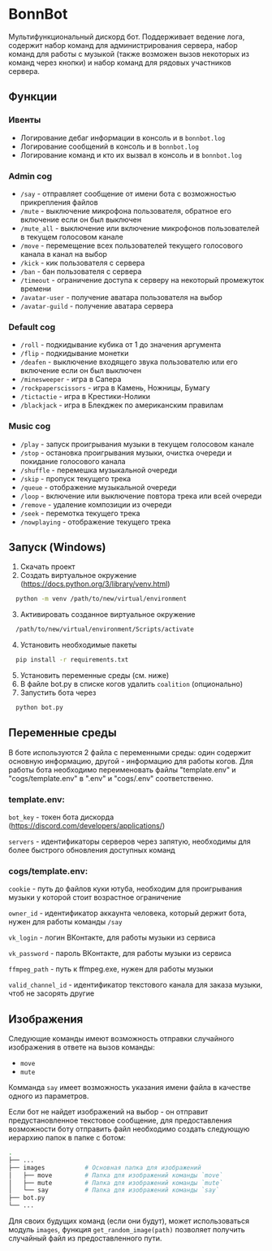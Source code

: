 
# BonnBot

Мультифункциональный дискорд бот. Поддерживает ведение лога, содержит набор команд для администрирования сервера, набор команд для работы с музыкой (также возможен вызов некоторых из команд через кнопки) и набор команд для рядовых участников сервера.


## Функции
### Ивенты

- Логирование дебаг информации в консоль и в `bonnbot.log`
- Логирование сообщений в консоль и в `bonnbot.log`
- Логирование команд и кто их вызвал в консоль и в `bonnbot.log`

### Admin cog

- `/say` - отправляет сообщение от имени бота с возможностью прикрепления файлов
- `/mute` - выключение микрофона пользователя, обратное его включение если он был выключен
- `/mute_all` - выключение или включение микрофонов пользователей в текущем голосовом канале
- `/move` - перемещение всех пользователей текущего голосового канала в канал на выбор
- `/kick` - кик пользователя с сервера
- `/ban` - бан пользователя с сервера
- `/timeout` - ограничение доступа к серверу на некоторый промежуток времени
- `/avatar-user` - получение аватара пользователя на выбор
- `/avatar-guild` - получение аватара сервера

### Default cog

- `/roll` - подкидывание кубика от 1 до значения аргумента
- `/flip` - подкидывание монетки
- `/deafen` - выключение входящего звука пользователю или его включение если он был выключен
- `/minesweeper` - игра в Сапера
- `/rockpaperscissors` - игра в Камень, Ножницы, Бумагу
- `/tictactie` - игра в Крестики-Нолики
- `/blackjack` - игра в Блекджек по американским правилам

### Music cog

- `/play` - запуск проигрывания музыки в текущем голосовом канале
- `/stop` - остановка проигрывания музыки, очистка очереди и покидание голосового канала
- `/shuffle` - перемешка музыкальной очереди
- `/skip` - пропуск текущего трека
- `/queue` - отображение музыкальной очереди
- `/loop` - включение или выключение повтора трека или всей очереди
- `/remove` - удаление композиции из очереди
- `/seek` - перемотка текущего трека
- `/nowplaying` - отображение текущего трека

## Запуск (Windows)

1. Скачать проект
2. Создать виртуальное окружение (https://docs.python.org/3/library/venv.html)
```bash
  python -m venv /path/to/new/virtual/environment
```
3. Активировать созданное виртуальное окружение
```bash
  /path/to/new/virtual/environment/Scripts/activate
```
4. Установить необходимые пакеты
```bash
  pip install -r requirements.txt
```
5. Установить переменные среды (см. ниже)
6. В файле bot.py в списке когов удалить `coalition` (опционально)
7. Запустить бота через 
```bash
  python bot.py
```
## Переменные среды

В боте используются 2 файла с переменными среды: один содержит основную информацию, другой - информацию для работы когов. Для работы бота необходимо переименовать файлы "template.env" и "cogs/template.env" в ".env" и "cogs/.env" соответственно.

### template.env:

`bot_key` - токен бота дискорда (https://discord.com/developers/applications/)

`servers` - идентификаторы серверов через запятую, необходимы для более быстрого обновления доступных команд

### cogs/template.env:

`cookie` - путь до файлов куки ютуба, необходим для проигрывания музыки у которой стоит возрастное ограничение

`owner_id` - идентификатор аккаунта человека, который держит бота, нужен для работы команды `/say`

`vk_login` - логин ВКонтакте, для работы музыки из сервиса

`vk_password` - пароль ВКонтакте, для работы музыки из сервиса

`ffmpeg_path` - путь к ffmpeg.exe, нужен для работы музыки

`valid_channel_id` - идентификатор текстового канала для заказа музыки, чтоб не засорять другие


## Изображения

Следующие команды имеют возможность отправки случайного изображения в ответе на вызов команды:
- `move`
- `mute`

Комманда `say` имеет возможность указания имени файла в качестве одного из параметров.

Если бот не найдет изображений на выбор - он отправит предустановленное текстовое сообщение, для предоставления возможности боту отправить файл необходимо создать следующую иерархию папок в папке с ботом:
```bash
.
├── ...
├── images           # Основная папка для изображений
│   ├── move         # Папка для изображений команды `move`
│   ├── mute         # Папка для изображений команды `mute`
│   └── say          # Папка для изображений команды `say`
├── bot.py
└── ...
```

Для своих будущих команд (если они будут), может использоваться модуль `images`, функция `get_random_image(path)` позволяет получить случайный файл из предоставленного пути.
